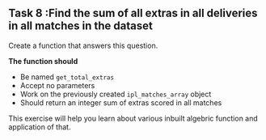 ## Task 8 :Find the sum of all extras in all deliveries in all matches in the dataset

Create a function that answers this question.

**The function should**
 
- Be named `get_total_extras`
- Accept no parameters
- Work on the previously created `ipl_matches_array` object
- Should return an integer sum of extras scored in all matches

This exercise will help you learn about various inbuilt algebric function and application of that.
